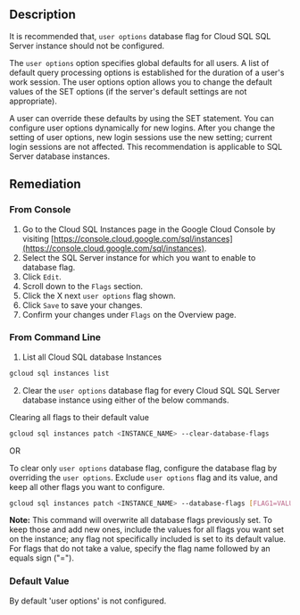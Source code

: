 ## Description

It is recommended that, `user options` database flag for Cloud SQL SQL Server instance should not be configured.

The `user options` option specifies global defaults for all users. A list of default query processing options is established for the duration of a user's work session. The user options option allows you to change the default values of the SET options (if the server's default settings are not appropriate).

A user can override these defaults by using the SET statement. You can configure user options dynamically for new logins. After you change the setting of user options, new login sessions use the new setting; current login sessions are not affected. This recommendation is applicable to SQL Server database instances.

## Remediation

### From Console

1. Go to the Cloud SQL Instances page in the Google Cloud Console by visiting [https://console.cloud.google.com/sql/instances](https://console.cloud.google.com/sql/instances).
2. Select the SQL Server instance for which you want to enable to database flag.
3. Click `Edit`.
4. Scroll down to the `Flags` section.
5. Click the X next `user options` flag shown.
6. Click `Save` to save your changes.
7. Confirm your changes under `Flags` on the Overview page.

### From Command Line

1. List all Cloud SQL database Instances

```bash
gcloud sql instances list
```

2. Clear the `user options` database flag for every Cloud SQL SQL Server database instance using either of the below commands.

Clearing all flags to their default value

```bash
gcloud sql instances patch <INSTANCE_NAME> --clear-database-flags
```

OR

To clear only `user options` database flag, configure the database flag by overriding the `user options`. Exclude `user options` flag and its value, and keep all other flags you want to configure.

```bash
gcloud sql instances patch <INSTANCE_NAME> --database-flags [FLAG1=VALUE1,FLAG2=VALUE2]
```

**Note:** This command will overwrite all database flags previously set. To keep those and add new ones, include the values for all flags you want set on the instance; any flag not specifically included is set to its default value. For flags that do not take a value, specify the flag name followed by an equals sign ("=").

### Default Value

By default 'user options' is not configured.